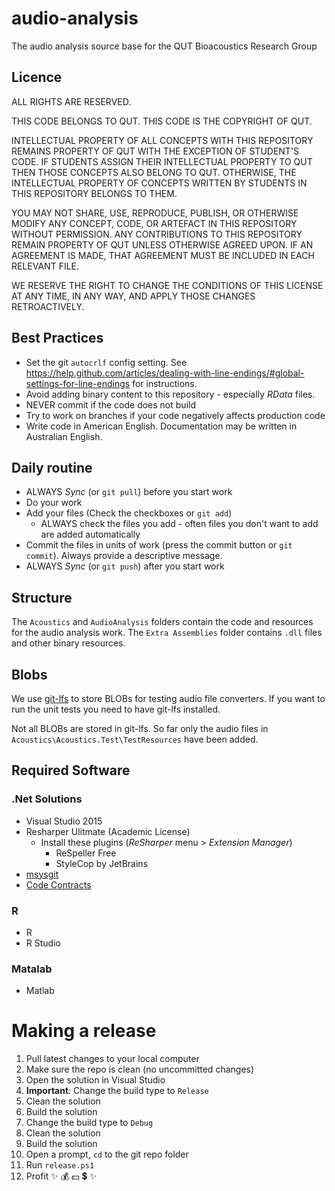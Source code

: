 # audio-analysis

The audio analysis source base for the QUT Bioacoustics Research Group

## Licence

ALL RIGHTS ARE RESERVED.

THIS CODE BELONGS TO QUT. THIS CODE IS THE COPYRIGHT OF QUT.

INTELLECTUAL PROPERTY OF ALL CONCEPTS WITH THIS REPOSITORY REMAINS PROPERTY OF QUT WITH THE EXCEPTION OF STUDENT'S CODE.
IF STUDENTS ASSIGN THEIR INTELLECTUAL PROPERTY TO QUT THEN THOSE CONCEPTS ALSO BELONG TO QUT.
OTHERWISE, THE INTELLECTUAL PROPERTY OF CONCEPTS WRITTEN BY STUDENTS IN THIS REPOSITORY BELONGS TO THEM.

YOU MAY NOT SHARE, USE, REPRODUCE, PUBLISH, OR OTHERWISE MODIFY ANY CONCEPT, CODE, OR ARTEFACT IN THIS REPOSITORY WITHOUT PERMISSION.
ANY CONTRIBUTIONS TO THIS REPOSITORY REMAIN PROPERTY OF QUT UNLESS OTHERWISE AGREED UPON. IF AN AGREEMENT IS MADE, THAT AGREEMENT MUST
BE INCLUDED IN EACH RELEVANT FILE.

WE RESERVE THE RIGHT TO CHANGE THE CONDITIONS OF THIS LICENSE AT ANY TIME, IN ANY WAY, AND APPLY THOSE CHANGES RETROACTIVELY.

## Best Practices

- Set the git `autocrlf` config setting. See <https://help.github.com/articles/dealing-with-line-endings/#global-settings-for-line-endings> for instructions.
- Avoid adding binary content to this repository - especially _RData_ files.
- NEVER commit if the code does not build
- Try to work on branches if your code negatively affects production code
- Write code in American English. Documentation may be written in Australian English.

## Daily routine

- ALWAYS _Sync_ (or `git pull`) before you start work
- Do your work
- Add your files (Check the checkboxes or `git add`)
  - ALWAYS check the files you add - often files you don't want to add are added automatically
- Commit the files in units of work (press the commit button or `git commit`). Always provide a descriptive message.
- ALWAYS _Sync_ (or `git push`) after you start work


## Structure

The `Acoustics` and `AudioAnalysis` folders contain the code and resources for
the audio analysis work.  The `Extra Assemblies` folder contains `.dll` files
and other binary resources.


## Blobs

We use [git-lfs](https://git-lfs.github.com/) to store BLOBs for testing audio
file converters. If you want to run the unit tests you need to have git-lfs 
installed.

Not all BLOBs are stored in git-lfs. So far only the audio files in 
`Acoustics\Acoustics.Test\TestResources` have been added.

## Required Software

### .Net Solutions

- Visual Studio 2015
- Resharper Ulitmate (Academic License)
  - Install these plugins (_ReSharper_ menu > _Extension Manager_)
    - ReSpeller Free
    - StyleCop by JetBrains
- [msysgit](https://git-for-windows.github.io/)
- [Code Contracts](https://visualstudiogallery.msdn.microsoft.com/1ec7db13-3363-46c9-851f-1ce455f66970)

### R
	
- R
- R Studio

### Matalab

- Matlab

# Making a release

 1. Pull latest changes to your local computer
 2. Make sure the repo is clean (no uncommitted changes)
 3. Open the solution in Visual Studio
 4. **Important**: Change the build type to `Release`
 5. Clean the solution
 5. Build the solution
 6. Change the build type to `Debug`
 5. Clean the solution
 7. Build the solution
 8. Open a prompt, `cd` to the git repo folder
 9. Run `release.ps1`
 10. Profit :sparkles: :moneybag: :dollar: :heavy_dollar_sign: :sparkles:

